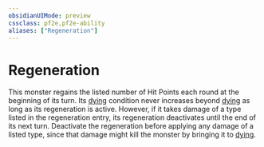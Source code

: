 ```yaml
---
obsidianUIMode: preview
cssclass: pf2e,pf2e-ability
aliases: ["Regeneration"]
---
```

# Regeneration

This monster regains the listed number of Hit Points each round at the beginning of its turn. Its [dying](conditions.md#Dying) condition never increases beyond [dying](conditions.md#Dying) as long as its regeneration is active. However, if it takes damage of a type listed in the regeneration entry, its regeneration deactivates until the end of its next turn. Deactivate the regeneration before applying any damage of a listed type, since that damage might kill the monster by bringing it to [dying](conditions.md#Dying).
